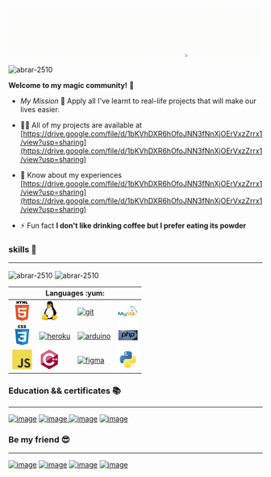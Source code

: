 
<p align="center">
    <img  src="https://github.com/Abrar-2510/Abrar_profile/blob/main/ice_video_20211111-235146.gif">
</p>



<p align="left"> <img src="https://komarev.com/ghpvc/?username=abrar-2510&label=Profile%20views&color=0e75b6&style=flat" alt="abrar-2510" /> </p>

**Welcome to my magic community!** :hugs:

- *My Mission* :lying_face:
Apply all I've learnt to real-life projects that will make our lives easier.

- 👨‍💻 All of my projects are available at [https://drive.google.com/file/d/1bKVhDXR6hOfoJNN3fNnXjOErVxzZrrx1/view?usp=sharing](https://drive.google.com/file/d/1bKVhDXR6hOfoJNN3fNnXjOErVxzZrrx1/view?usp=sharing)


- 📄 Know about my experiences [https://drive.google.com/file/d/1bKVhDXR6hOfoJNN3fNnXjOErVxzZrrx1/view?usp=sharing](https://drive.google.com/file/d/1bKVhDXR6hOfoJNN3fNnXjOErVxzZrrx1/view?usp=sharing)

- ⚡ Fun fact **I don't like drinking coffee but I prefer eating its powder**

### skills :star_struck:
-------
<p><img width="350px"; align="center" src="https://github-readme-stats.vercel.app/api/top-langs?username=abrar-2510&show_icons=true&theme=radical&layout=compact" alt="abrar-2510"/>     <img  width="420px"; align="center" src="https://github-readme-stats.vercel.app/api?username=abrar-2510&show_icons=true&theme=radical" alt="abrar-2510" /></p>




<table>
<thead>
<tr>
<th colspan="4"> Languages :yum:</th>
</tr>
</thead>
<tbody>
<tr>
<td><a href="https://www.w3.org/html/" target="_blank" rel="noreferrer"> <img src="https://raw.githubusercontent.com/devicons/devicon/master/icons/html5/html5-original-wordmark.svg" alt="html5" width="40" height="40"/> </a> 

</td>
<td><a href="https://www.linux.org/" target="_blank" rel="noreferrer"> <img src="https://raw.githubusercontent.com/devicons/devicon/master/icons/linux/linux-original.svg" alt="linux" width="40" height="40"/> </a>  </td>

<td><a href="https://git-scm.com/" target="_blank" rel="noreferrer"> <img src="https://www.vectorlogo.zone/logos/git-scm/git-scm-icon.svg" alt="git" width="40" height="40"/> </a> </td>


<td><a href="https://www.mysql.com/" target="_blank" rel="noreferrer"><img src="https://raw.githubusercontent.com/devicons/devicon/master/icons/mysql/mysql-original-wordmark.svg" alt="mysql" width="40" height="40"/> </a> </td>


</tr>
<tr>
<td>
 <a href="https://www.w3schools.com/css/" target="_blank" rel="noreferrer"> 
 <img src="https://raw.githubusercontent.com/devicons/devicon/master/icons/css3/css3-original-wordmark.svg" alt="css3" width="40" height="40"/> </a>
 </td>
<td><a href="https://heroku.com" target="_blank" rel="noreferrer"> <img src="https://www.vectorlogo.zone/logos/heroku/heroku-icon.svg" alt="heroku" width="40" height="40"/> </a> </td>
<td>
 <a href="https://www.arduino.cc/" target="_blank" rel="noreferrer"> <img src="https://cdn.worldvectorlogo.com/logos/arduino-1.svg" alt="arduino" width="40" height="40"/> </a>
</td>

<td><a href="https://www.php.net" target="_blank" rel="noreferrer"> <img src="https://raw.githubusercontent.com/devicons/devicon/master/icons/php/php-original.svg" alt="php" width="40" height="40"/> 
</a> 
</td>
</tr>
<tr>
<td><a href="https://developer.mozilla.org/en-US/docs/Web/JavaScript" target="_blank" rel="noreferrer"> <img src="https://raw.githubusercontent.com/devicons/devicon/master/icons/javascript/javascript-original.svg" alt="javascript" width="40" height="40"/> </a> </td>
<td> <a href="https://www.w3schools.com/cpp/" target="_blank" rel="noreferrer"> 
 <img src="https://raw.githubusercontent.com/devicons/devicon/master/icons/cplusplus/cplusplus-original.svg" alt="cplusplus" width="40" height="40"/> 
 </a> </td>
<td> <a href="https://www.figma.com/" target="_blank" rel="noreferrer"> <img src="https://www.vectorlogo.zone/logos/figma/figma-icon.svg" alt="figma" width="40" height="40"/> </a> </td>

<td><a href="https://www.python.org" target="_blank" rel="noreferrer"> <img src="https://raw.githubusercontent.com/devicons/devicon/master/icons/python/python-original.svg" alt="python" width="40" height="40" / > </a></td></tr>

</tbody>
</table >


### Education && certificates :books:
---
[![image](https://img.shields.io/badge/freecodecamp-27273D?style=for-the-badge&logo=freecodecamp&logoColor=white)](https://img.shields.io/badge/Datacamp-05192D?style=for-the-badge&logo=datacamp&logoColor=65FF8F) [![image](https://img.shields.io/badge/Datacamp-05192D?style=for-the-badge&logo=datacamp&logoColor=65FF8F) ](https://img.shields.io/badge/Datacamp-05192D?style=for-the-badge&logo=datacamp&logoColor=65FF8F)[![image](	https://img.shields.io/badge/Udemy-EC5252?style=for-the-badge&logo=Udemy&logoColor=white)](https://img.shields.io/badge/Datacamp-05192D?style=for-the-badge&logo=datacamp&logoColor=65FF8F)  [![image](https://img.shields.io/badge/Udacity-grey?style=for-the-badge&logo=udacity&logoColor=#5FCFEE)](https://img.shields.io/badge/Datacamp-05192D?style=for-the-badge&logo=datacamp&logoColor=65FF8F) 

### Be my friend :sunglasses:
---
[![image](https://img.shields.io/badge/LinkedIn-0077B5?style=for-the-badge&logo=linkedin&logoColor=white)](https://img.shields.io/badge/Datacamp-05192D?style=for-the-badge&logo=datacamp&logoColor=65FF8F) [![image](https://img.shields.io/badge/Twitter-1DA1F2?style=for-the-badge&logo=twitter&logoColor=white)](https://img.shields.io/badge/Datacamp-05192D?style=for-the-badge&logo=datacamp&logoColor=65FF8F) [![image](https://img.shields.io/badge/Instagram-E4405F?style=for-the-badge&logo=instagram&logoColor=white)](https://img.shields.io/badge/Datacamp-05192D?style=for-the-badge&logo=datacamp&logoColor=65FF8F) [![image](https://img.shields.io/badge/Facebook-1877F2?style=for-the-badge&logo=facebook&logoColor=white)](https://img.shields.io/badge/Datacamp-05192D?style=for-the-badge&logo=datacamp&logoColor=65FF8F)

